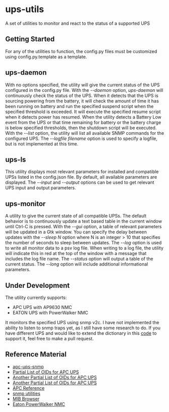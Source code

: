 # ups-utils
A set of utilities to monitor and react to the status of a supported UPS

## Getting Started
For any of the utilities to function, the config.py files must be customized using config.py.template as 
a template.

## ups-daemon
With no options specified, the utility will give the current status of the UPS configured in the config.py file.
With the *--daemon* option, *ups-daemon* will continuously check the status of the UPS.  When it detects that
the UPS is sourcing powering from the battery, it will check the amount of time it has been running on battery
and run the specified suspend script when the specified threshold is exceeded.  It will execute the specified
resume script when it detects power has resumed.  When the utility detects a Battery Low event from the UPS or
that time remaining for battery or the battery charge is below specified thresholds, then the shutdown script
will be executed. With the *--list* option, the utility will list all available SNMP commands for the configured
UPS.  The *--logfile filename* option is used to specify a logfile, but is not implemented at this time.

## ups-ls
This utility displays most relevant parameters for installed and compatible UPSs
listed in the config.json file.  By default, all available parameters are displayed.
The *--input* and *--output* options can be used to get relevant UPS input and output 
parameters.

## ups-monitor
A utility to give the current state of all compatible UPSs. The default behavior
is to continuously update a text based table in the current window until Ctrl-C is
pressed.  With the *--gui* option, a table of relevant parameters will be updated
in a Gtk window.  You can specify the delay between updates with the *--sleep N*
option where N is an integer > 10 that specifies the number of seconds to sleep
between updates.  The *--log* option is used to write all monitor data to a psv log
file.  When writing to a log file, the utility will indicate this in red at the top of
the window with a message that includes the log file name.  The *--status* option will
output a table of the current status.  The *--long* option will include additional
informational parameters.

## Under Development
The utility currently supports:
* APC UPS with AP9630 NMC 
* EATON UPS with PowerWalker NMC

It monitors the specified UPS using snmp v2c.  I have not implemented the ability to listen to snmp traps
yet, as I still have some research to do.  If you have different UPS and would like to extend the dictionary
in this [code](https://github.com/Ricks-Lab/ups-utils/blob/master/UPSmodules/UPSmodule.py) to support it, feel free to make a pull request.

## Reference Material
* [apc-ups-snmp](https://github.com/phillipsnick/apc-ups-snmp)
* [Partial List of OIDs for APC UPS](https://www.opsview.com/resources/monitoring/blog/monitoring-apc-ups-useful-oids)
* [Another Partial List of OIDs for APC UPS](https://www.itninja.com/blog/view/snmp-oids-for-apc-smart-ups-3000-rm-xl)
* [Another Partial List of OIDs for APC UPS](https://wiki.netxms.org/wiki/UPS_Monitoring_(APC)_via_SNMP)
* [APC Reference](https://www.apc.com/salestools/LFLG-AFACYW/LFLG-AFACYW_R1_EN.pdf)
* [snmp utilities](http://www.net-snmp.org/docs/man/)
* [MIB Browser](http://www.ireasoning.com/)
* [Eaton PowerWalker NMC](https://powerwalker.com/?page=nmc&lang=en)
